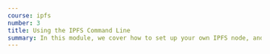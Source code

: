 ```yaml
---
course: ipfs
number: 3
title: Using the IPFS Command Line
summary: In this module, we cover how to set up your own IPFS node, and how to push and pull files from the network. We’ll also go over the addressing structure and get you caught up on the background of this technology.
---
```

